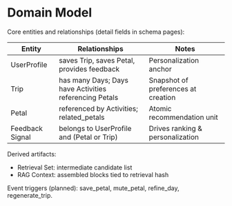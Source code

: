 # Domain Model

Core entities and relationships (detail fields in schema pages):

| Entity | Relationships | Notes |
|--------|---------------|-------|
| UserProfile | saves Trip, saves Petal, provides feedback | Personalization anchor |
| Trip | has many Days; Days have Activities referencing Petals | Snapshot of preferences at creation |
| Petal | referenced by Activities; related_petals | Atomic recommendation unit |
| Feedback Signal | belongs to UserProfile and (Petal or Trip) | Drives ranking & personalization |

Derived artifacts:

- Retrieval Set: intermediate candidate list
- RAG Context: assembled blocks tied to retrieval hash

Event triggers (planned): save_petal, mute_petal, refine_day, regenerate_trip.
